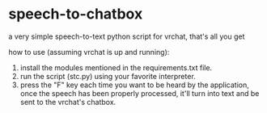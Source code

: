 # speech-to-chatbox
a very simple speech-to-text python script for vrchat, that's all you get

how to use (assuming vrchat is up and running):

  1. install the modules mentioned in the requirements.txt file.
  2. run the script (stc.py) using your favorite interpreter.
  3. press the "F" key each time you want to be heard by the application,
     once the speech has been properly processed,
     it'll turn into text and be sent to the vrchat's chatbox.
